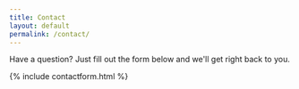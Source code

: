 ```yaml
---
title: Contact
layout: default
permalink: /contact/
---
```


Have a question? Just fill out the form below and we'll get right back to you.

{% include contactform.html %}
